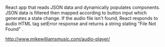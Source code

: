 React app that reads JSON data and dynamically populates components. JSON data is filtered then mapped according to button input which generates a state change. If the audio file isn't found, React responds to audio HTML tag setError response and returns a string stating "File Not Found" .

http://www.mikewilliamsmusic.com/audio-player/
